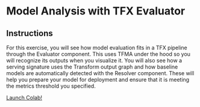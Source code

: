 # Model Analysis with TFX Evaluator

## Instructions

For this exercise, you will see how model evaluation fits in a TFX pipeline through the Evaluator component. This uses TFMA under the hood so you will recognize its outputs when you visualize it. You will also see how a serving signature uses the Transform output graph and how baseline models are automatically detected with the  Resolver component. These will help you prepare your model for deployment and ensure that it is meeting the metrics threshold you specified.

[Launch Colab!](https://colab.research.google.com/drive/1N4E8G2nmTVECflBnb9prU4F4RvkJyS6a)
